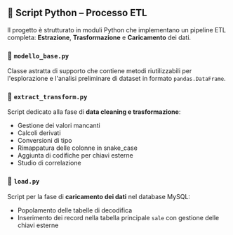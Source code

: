 ## 🐍 Script Python – Processo ETL

Il progetto è strutturato in moduli Python che implementano un pipeline ETL completa: **Estrazione**, **Trasformazione** e **Caricamento** dei dati.

### 📌 `modello_base.py`
Classe astratta di supporto che contiene metodi riutilizzabili per l'esplorazione e l'analisi preliminare di dataset in formato `pandas.DataFrame`.

### 📌 `extract_transform.py`
Script dedicato alla fase di **data cleaning e trasformazione**:
- Gestione dei valori mancanti
- Calcoli derivati 
- Conversioni di tipo
- Rimappatura delle colonne in snake_case
- Aggiunta di codifiche per chiavi esterne
- Studio di correlazione

### 📌 `load.py`
Script per la fase di **caricamento dei dati** nel database MySQL:
- Popolamento delle tabelle di decodifica 
- Inserimento dei record nella tabella principale `sale` con gestione delle chiavi esterne
